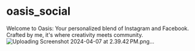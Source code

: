 # oasis_social
Welcome to Oasis: Your personalized blend of Instagram and Facebook. Crafted by me, it's where creativity meets community.
![Uploading Screenshot 2024-04-07 at 2.39.42 PM.png…]()
